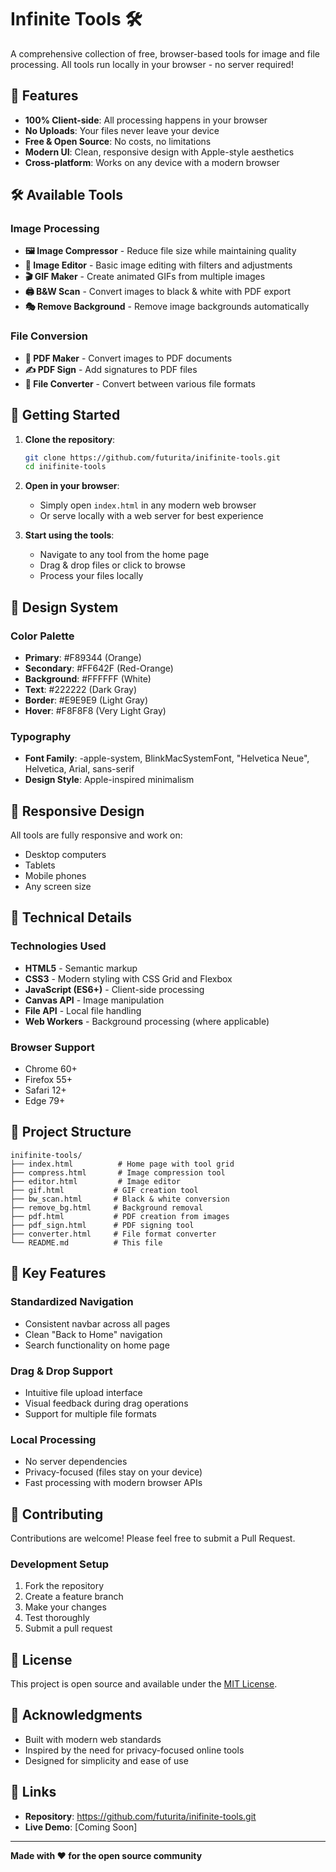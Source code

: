 # Infinite Tools 🛠️

A comprehensive collection of free, browser-based tools for image and file processing. All tools run locally in your browser - no server required!

## 🌟 Features

- **100% Client-side**: All processing happens in your browser
- **No Uploads**: Your files never leave your device
- **Free & Open Source**: No costs, no limitations
- **Modern UI**: Clean, responsive design with Apple-style aesthetics
- **Cross-platform**: Works on any device with a modern browser

## 🛠️ Available Tools

### Image Processing
- **🖼️ Image Compressor** - Reduce file size while maintaining quality
- **🎨 Image Editor** - Basic image editing with filters and adjustments
- **🎬 GIF Maker** - Create animated GIFs from multiple images
- **🖨️ B&W Scan** - Convert images to black & white with PDF export
- **🎭 Remove Background** - Remove image backgrounds automatically

### File Conversion
- **📄 PDF Maker** - Convert images to PDF documents
- **✍️ PDF Sign** - Add signatures to PDF files
- **🔄 File Converter** - Convert between various file formats

## 🚀 Getting Started

1. **Clone the repository**:
   ```bash
   git clone https://github.com/futurita/inifinite-tools.git
   cd inifinite-tools
   ```

2. **Open in your browser**:
   - Simply open `index.html` in any modern web browser
   - Or serve locally with a web server for best experience

3. **Start using the tools**:
   - Navigate to any tool from the home page
   - Drag & drop files or click to browse
   - Process your files locally

## 🎨 Design System

### Color Palette
- **Primary**: #F89344 (Orange)
- **Secondary**: #FF642F (Red-Orange)
- **Background**: #FFFFFF (White)
- **Text**: #222222 (Dark Gray)
- **Border**: #E9E9E9 (Light Gray)
- **Hover**: #F8F8F8 (Very Light Gray)

### Typography
- **Font Family**: -apple-system, BlinkMacSystemFont, "Helvetica Neue", Helvetica, Arial, sans-serif
- **Design Style**: Apple-inspired minimalism

## 📱 Responsive Design

All tools are fully responsive and work on:
- Desktop computers
- Tablets
- Mobile phones
- Any screen size

## 🔧 Technical Details

### Technologies Used
- **HTML5** - Semantic markup
- **CSS3** - Modern styling with CSS Grid and Flexbox
- **JavaScript (ES6+)** - Client-side processing
- **Canvas API** - Image manipulation
- **File API** - Local file handling
- **Web Workers** - Background processing (where applicable)

### Browser Support
- Chrome 60+
- Firefox 55+
- Safari 12+
- Edge 79+

## 📁 Project Structure

```
inifinite-tools/
├── index.html          # Home page with tool grid
├── compress.html       # Image compression tool
├── editor.html         # Image editor
├── gif.html           # GIF creation tool
├── bw_scan.html       # Black & white conversion
├── remove_bg.html     # Background removal
├── pdf.html           # PDF creation from images
├── pdf_sign.html      # PDF signing tool
├── converter.html     # File format converter
└── README.md          # This file
```

## 🎯 Key Features

### Standardized Navigation
- Consistent navbar across all pages
- Clean "Back to Home" navigation
- Search functionality on home page

### Drag & Drop Support
- Intuitive file upload interface
- Visual feedback during drag operations
- Support for multiple file formats

### Local Processing
- No server dependencies
- Privacy-focused (files stay on your device)
- Fast processing with modern browser APIs

## 🤝 Contributing

Contributions are welcome! Please feel free to submit a Pull Request.

### Development Setup
1. Fork the repository
2. Create a feature branch
3. Make your changes
4. Test thoroughly
5. Submit a pull request

## 📄 License

This project is open source and available under the [MIT License](LICENSE).

## 🙏 Acknowledgments

- Built with modern web standards
- Inspired by the need for privacy-focused online tools
- Designed for simplicity and ease of use

## 🔗 Links

- **Repository**: https://github.com/futurita/inifinite-tools.git
- **Live Demo**: [Coming Soon]

---

**Made with ❤️ for the open source community**
